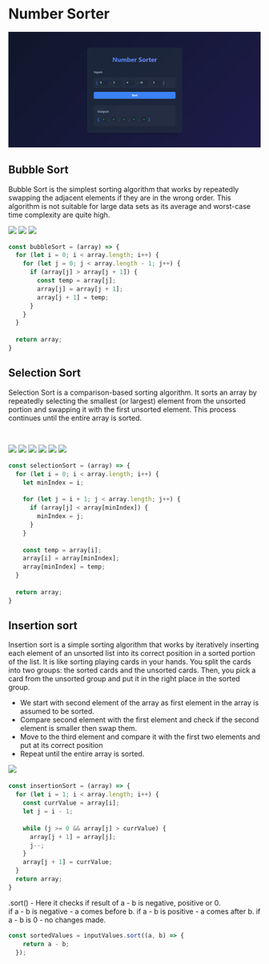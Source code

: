 # Number Sorter
![](number-sort.png)

## Bubble Sort
Bubble Sort is the simplest sorting algorithm that works by repeatedly swapping the adjacent elements if they are in the wrong order. This algorithm is not suitable for large data sets as its average and worst-case time complexity are quite high.<br>

![](https://media.geeksforgeeks.org/wp-content/uploads/20240925153535/bubble-sort-1.webp)
![](https://media.geeksforgeeks.org/wp-content/uploads/20240925153536/bubble-sort-2.webp)
![](https://media.geeksforgeeks.org/wp-content/uploads/20240925153536/bubble-sort-3.webp)
```js
const bubbleSort = (array) => {
  for (let i = 0; i < array.length; i++) {
    for (let j = 0; j < array.length - 1; j++) {
      if (array[j] > array[j + 1]) {
        const temp = array[j];
        array[j] = array[j + 1];
        array[j + 1] = temp;
      }
    }
  }

  return array;
}
```


## Selection Sort
Selection Sort is a comparison-based sorting algorithm. It sorts an array by repeatedly selecting the smallest (or largest) element from the unsorted portion and swapping it with the first unsorted element. This process continues until the entire array is sorted.

<br>

![](https://media.geeksforgeeks.org/wp-content/uploads/20240926134343/Selection-Sort-Algorithm-1.webp)
![](https://media.geeksforgeeks.org/wp-content/uploads/20240926134343/Selection-Sort-Algorithm-2.webp)
![](https://media.geeksforgeeks.org/wp-content/uploads/20240926134344/Selection-Sort-Algorithm-3.webp)
![](https://media.geeksforgeeks.org/wp-content/uploads/20240926134345/Selection-Sort-Algorithm-4.webp)
![](https://media.geeksforgeeks.org/wp-content/uploads/20240926134345/Selection-Sort-Algorithm-5.webp)
![](https://media.geeksforgeeks.org/wp-content/uploads/20240926134346/Selection-Sort-Algorithm-6.webp)
```js
const selectionSort = (array) => {
  for (let i = 0; i < array.length; i++) {
    let minIndex = i;

    for (let j = i + 1; j < array.length; j++) {
      if (array[j] < array[minIndex]) {
        minIndex = j;
      }
    }

    const temp = array[i];
    array[i] = array[minIndex];
    array[minIndex] = temp;
  }

  return array;
}
```

## Insertion sort

Insertion sort is a simple sorting algorithm that works by iteratively inserting each element of an unsorted list into its correct position in a sorted portion of the list. It is like sorting playing cards in your hands. You split the cards into two groups: the sorted cards and the unsorted cards. Then, you pick a card from the unsorted group and put it in the right place in the sorted group.<br>

- We start with second element of the array as first element in the array is assumed to be sorted.
- Compare second element with the first element and check if the second element is smaller then swap them.
- Move to the third element and compare it with the first two elements and put at its correct position
- Repeat until the entire array is sorted.
  
![](https://media.geeksforgeeks.org/wp-content/uploads/20240802210251/Insertion-sorting.png)
```js
const insertionSort = (array) => {
  for (let i = 1; i < array.length; i++) {
    const currValue = array[i];
    let j = i - 1;

    while (j >= 0 && array[j] > currValue) {
      array[j + 1] = array[j];
      j--;
    }
    array[j + 1] = currValue;
  }
  return array;
}
```

.sort() - Here it checks if result of a - b is negative, positive or 0. <br>
if a - b is negative - a comes before b.
if a - b is positive - a comes after b.
if a - b is 0 - no changes made.

```js
const sortedValues = inputValues.sort((a, b) => {
    return a - b;
  });
```
